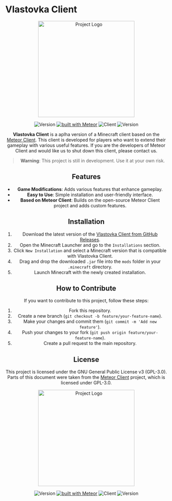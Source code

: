 # Vlastovka Client

<p align="center">
  <img src="https://github.com/user-attachments/assets/ee3de53f-d6e7-43b4-92d8-a5dd823076fd" alt="Project Logo" width="300">
</p>

<div align="center">

![Version](https://img.shields.io/badge/v_1.0.0-green)
[![built with Meteor](https://img.shields.io/badge/meteor_official_site-blue)](https://meteor.com)
![Client](https://img.shields.io/github/contributors/lopimates1234/Vlastovka-Client)
![Version](https://img.shields.io/badge/v_1.0.0-green)

**Vlastovka Client** is a aplha version of a Minecraft client based on the [Meteor Client](https://github.com/MeteorDevelopment/meteor-client). This client is developed for players who want to extend their gameplay with various useful features. If you are the developers of Meteor Client and would like us to shut down this client, please contact us.

> **Warning**: This project is still in development. Use it at your own risk.

## Features
- **Game Modifications**: Adds various features that enhance gameplay.
- **Easy to Use**: Simple installation and user-friendly interface.
- **Based on Meteor Client**: Builds on the open-source Meteor Client project and adds custom features.

## Installation

1. Download the latest version of the [Vlastovka Client from GitHub Releases](https://github.com/lopimates1234/Vlastovka-Client/releases/tag/v1.0.1).
2. Open the Minecraft Launcher and go to the `Installations` section.
3. Click `New Installation` and select a Minecraft version that is compatible with Vlastovka Client.
4. Drag and drop the downloaded `.jar` file into the `mods` folder in your `.minecraft` directory.
5. Launch Minecraft with the newly created installation.

## How to Contribute

If you want to contribute to this project, follow these steps:

1. Fork this repository.
2. Create a new branch (`git checkout -b feature/your-feature-name`).
3. Make your changes and commit them (`git commit -m 'Add new feature'`).
4. Push your changes to your fork (`git push origin feature/your-feature-name`).
5. Create a pull request to the main repository.

## License

This project is licensed under the GNU General Public License v3 (GPL-3.0). Parts of this document were taken from the [Meteor Client](https://github.com/MeteorDevelopment/meteor-client) project, which is licensed under GPL-3.0.

<!-- Project Logo -->
<p align="center">
  <img src="https://github.com/user-attachments/assets/ee3de53f-d6e7-43b4-92d8-a5dd823076fd" alt="Project Logo" width="300">
</p>

<div align="center">

![Version](https://img.shields.io/badge/v_1.0.0-green)
[![built with Meteor](https://img.shields.io/badge/meteor_official_site-blue)](https://meteor.com)
![Client](https://img.shields.io/github/contributors/lopimates1234/Vlastovka-Client)
![Version](https://img.shields.io/badge/v_1.0.0-green)

</div>
